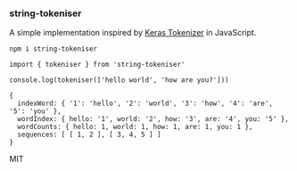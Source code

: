 ### string-tokeniser

A simple implementation inspired by [Keras Tokenizer](https://www.tensorflow.org/api_docs/python/tf/keras/preprocessing/text/Tokenizer) in JavaScript.

```
npm i string-tokeniser
```

```
import { tokeniser } from 'string-tokeniser'

console.log(tokeniser(['hello world', 'how are you?']))
```

```
{
  indexWord: { '1': 'hello', '2': 'world', '3': 'how', '4': 'are', '5': 'you' },
  wordIndex: { hello: '1', world: '2', how: '3', are: '4', you: '5' },
  wordCounts: { hello: 1, world: 1, how: 1, are: 1, you: 1 },
  sequences: [ [ 1, 2 ], [ 3, 4, 5 ] ]
}
```

MIT
